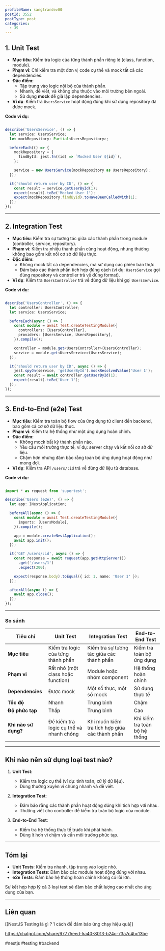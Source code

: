 ```yaml
---
profileName: sangtrandev00
postId: 3552
postType: post
categories:
  - 39
---
```

## **1. Unit Test**

- **Mục tiêu**: Kiểm tra logic của từng thành phần riêng lẻ (class, function, module).
- **Phạm vi**: Chỉ kiểm tra một đơn vị code cụ thể và mock tất cả các dependencies.
- **Đặc điểm**:
    - Tập trung vào logic nội bộ của thành phần.
    - Nhanh, dễ viết, và không phụ thuộc vào môi trường bên ngoài.
    - Sử dụng **mock** để giả lập dependencies.
- **Ví dụ**: Kiểm tra `UsersService` hoạt động đúng khi sử dụng repository đã được mock.

**Code ví dụ:**

```typescript

describe('UsersService', () => {
  let service: UsersService;
  let mockRepository: Partial<UsersRepository>;

  beforeEach(() => {
    mockRepository = {
      findById: jest.fn((id) => `Mocked User ${id}`),
    };

    service = new UsersService(mockRepository as UsersRepository);
  });

  it('should return user by ID', () => {
    const result = service.getUserById(1);
    expect(result).toBe('Mocked User 1');
    expect(mockRepository.findById).toHaveBeenCalledWith(1);
  });
});


```

---

## **2. Integration Test**

- **Mục tiêu**: Kiểm tra sự tương tác giữa các thành phần trong module (controller, service, repository).
- **Phạm vi**: Kiểm tra nhiều thành phần cùng hoạt động, nhưng thường không bao gồm kết nối cơ sở dữ liệu thực.
- **Đặc điểm**:
    - Không mock tất cả dependencies, mà sử dụng các phiên bản thực.
    - Đảm bảo các thành phần tích hợp đúng cách (ví dụ: `UsersService` gọi đúng repository và controller trả về đúng format).
- **Ví dụ**: Kiểm tra `UsersController` trả về đúng dữ liệu khi gọi `UsersService`.

**Code ví dụ:**


```typescript

describe('UsersController', () => {
  let controller: UsersController;
  let service: UsersService;

  beforeEach(async () => {
    const module = await Test.createTestingModule({
      controllers: [UsersController],
      providers: [UsersService, UsersRepository],
    }).compile();

    controller = module.get<UsersController>(UsersController);
    service = module.get<UsersService>(UsersService);
  });

  it('should return user by ID', async () => {
    jest.spyOn(service, 'getUserById').mockResolvedValue('User 1');
    const result = await controller.getUserById(1);
    expect(result).toBe('User 1');
  });
});

```

---

## **3. End-to-End (e2e) Test**

- **Mục tiêu**: Kiểm tra toàn bộ flow của ứng dụng từ client đến backend, bao gồm cả cơ sở dữ liệu thực.
- **Phạm vi**: Kiểm tra hệ thống như một ứng dụng hoàn chỉnh.
- **Đặc điểm**:
    - Không mock bất kỳ thành phần nào.
    - Yêu cầu môi trường thực tế, ví dụ: server chạy và kết nối cơ sở dữ liệu.
    - Chậm hơn nhưng đảm bảo rằng toàn bộ ứng dụng hoạt động như mong đợi.
- **Ví dụ**: Kiểm tra API `/users/:id` trả về đúng dữ liệu từ database.

**Code ví dụ:**

```typescript

import * as request from 'supertest';

describe('Users (e2e)', () => {
  let app: INestApplication;

  beforeAll(async () => {
    const module = await Test.createTestingModule({
      imports: [UsersModule],
    }).compile();

    app = module.createNestApplication();
    await app.init();
  });

  it('GET /users/:id', async () => {
    const response = await request(app.getHttpServer())
      .get('/users/1')
      .expect(200);

    expect(response.body).toEqual({ id: 1, name: 'User 1' });
  });

  afterAll(async () => {
    await app.close();
  });
});

```


---

### **So sánh**

|**Tiêu chí**|**Unit Test**|**Integration Test**|**End-to-End Test**|
|---|---|---|---|
|**Mục tiêu**|Kiểm tra logic của từng thành phần|Kiểm tra sự tương tác giữa các thành phần|Kiểm tra toàn bộ ứng dụng|
|**Phạm vi**|Rất nhỏ (một class hoặc function)|Module hoặc nhóm component|Hệ thống hoàn chỉnh|
|**Dependencies**|Được mock|Một số thực, một số mock|Sử dụng thực tế|
|**Tốc độ**|Nhanh|Trung bình|Chậm|
|**Độ phức tạp**|Thấp|Trung bình|Cao|
|**Khi nào sử dụng?**|Để kiểm tra logic cụ thể và nhanh chóng|Khi muốn kiểm tra tích hợp giữa các thành phần|Khi kiểm tra toàn bộ hệ thống|

---

## **Khi nào nên sử dụng loại test nào?**

1. **Unit Test**:
    
    - Kiểm tra logic cụ thể (ví dụ: tính toán, xử lý dữ liệu).
    - Dùng thường xuyên vì chúng nhanh và dễ viết.
2. **Integration Test**:
    
    - Đảm bảo rằng các thành phần hoạt động đúng khi tích hợp với nhau.
    - Thường viết cho controller để kiểm tra toàn bộ logic của module.
3. **End-to-End Test**:
    
    - Kiểm tra hệ thống thực tế trước khi phát hành.
    - Dùng ít hơn vì chậm và cần môi trường phức tạp.

---

## **Tóm lại**

- **Unit Tests**: Kiểm tra nhanh, tập trung vào logic nhỏ.
- **Integration Tests**: Đảm bảo các module hoạt động đúng với nhau.
- **e2e Tests**: Đảm bảo hệ thống hoàn chỉnh không có lỗi lớn.

Sự kết hợp hợp lý cả 3 loại test sẽ đảm bảo chất lượng cao nhất cho ứng dụng của bạn.


---
## Liên quan
[[NestJS Testing là gì ? 1 cách để đảm bảo ứng chạy hiệu quả]]

https://chatgpt.com/share/67775eed-5a40-8013-b24c-73a7c4bc13be

#nestjs #testing #backend